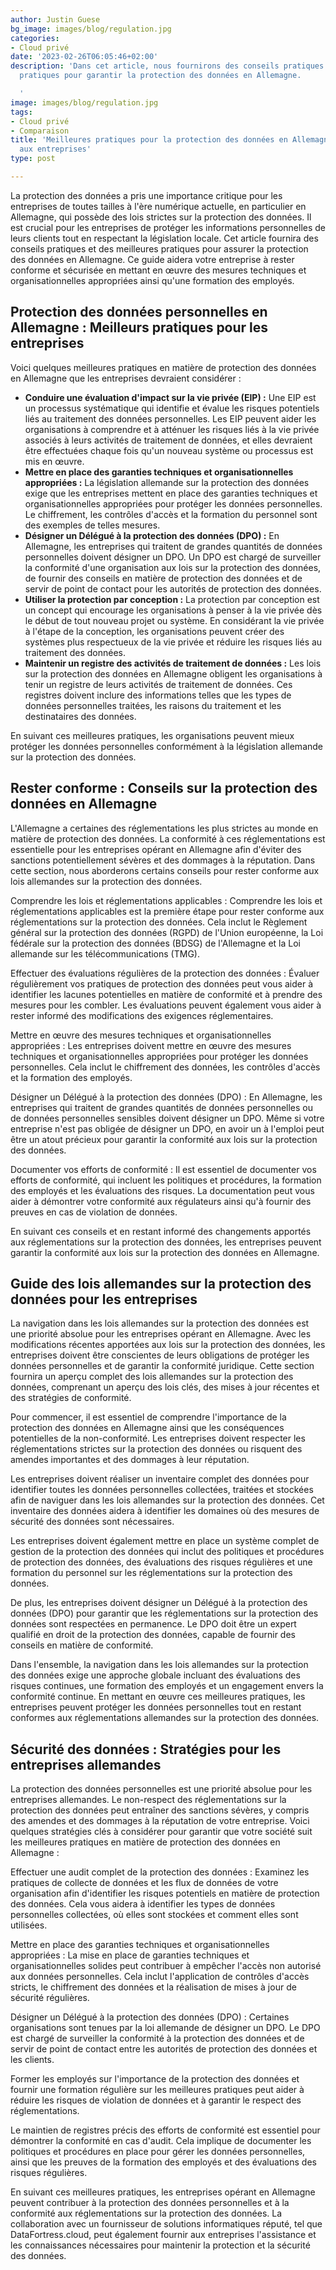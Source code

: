 ```yaml
---
author: Justin Guese
bg_image: images/blog/regulation.jpg
categories:
- Cloud privé
date: '2023-02-26T06:05:46+02:00'
description: 'Dans cet article, nous fournirons des conseils pratiques et les meilleures
  pratiques pour garantir la protection des données en Allemagne.

  '
image: images/blog/regulation.jpg
tags:
- Cloud privé
- Comparaison
title: 'Meilleures pratiques pour la protection des données en Allemagne : Conseils
  aux entreprises'
type: post

---
```

La protection des données a pris une importance critique pour les entreprises de toutes tailles à l'ère numérique actuelle, en particulier en Allemagne, qui possède des lois strictes sur la protection des données. Il est crucial pour les entreprises de protéger les informations personnelles de leurs clients tout en respectant la législation locale. Cet article fournira des conseils pratiques et des meilleures pratiques pour assurer la protection des données en Allemagne. Ce guide aidera votre entreprise à rester conforme et sécurisée en mettant en œuvre des mesures techniques et organisationnelles appropriées ainsi qu'une formation des employés.

## Protection des données personnelles en Allemagne : Meilleurs pratiques pour les entreprises

Voici quelques meilleures pratiques en matière de protection des données en Allemagne que les entreprises devraient considérer :

- **Conduire une évaluation d'impact sur la vie privée (EIP) :** Une EIP est un processus systématique qui identifie et évalue les risques potentiels liés au traitement des données personnelles. Les EIP peuvent aider les organisations à comprendre et à atténuer les risques liés à la vie privée associés à leurs activités de traitement de données, et elles devraient être effectuées chaque fois qu'un nouveau système ou processus est mis en œuvre.
- **Mettre en place des garanties techniques et organisationnelles appropriées :** La législation allemande sur la protection des données exige que les entreprises mettent en place des garanties techniques et organisationnelles appropriées pour protéger les données personnelles. Le chiffrement, les contrôles d'accès et la formation du personnel sont des exemples de telles mesures.
- **Désigner un Délégué à la protection des données (DPO) :** En Allemagne, les entreprises qui traitent de grandes quantités de données personnelles doivent désigner un DPO. Un DPO est chargé de surveiller la conformité d'une organisation aux lois sur la protection des données, de fournir des conseils en matière de protection des données et de servir de point de contact pour les autorités de protection des données.
- **Utiliser la protection par conception :** La protection par conception est un concept qui encourage les organisations à penser à la vie privée dès le début de tout nouveau projet ou système. En considérant la vie privée à l'étape de la conception, les organisations peuvent créer des systèmes plus respectueux de la vie privée et réduire les risques liés au traitement des données.
- **Maintenir un registre des activités de traitement de données :** Les lois sur la protection des données en Allemagne obligent les organisations à tenir un registre de leurs activités de traitement de données. Ces registres doivent inclure des informations telles que les types de données personnelles traitées, les raisons du traitement et les destinataires des données.

En suivant ces meilleures pratiques, les organisations peuvent mieux protéger les données personnelles conformément à la législation allemande sur la protection des données.

## Rester conforme : Conseils sur la protection des données en Allemagne

L'Allemagne a certaines des réglementations les plus strictes au monde en matière de protection des données. La conformité à ces réglementations est essentielle pour les entreprises opérant en Allemagne afin d'éviter des sanctions potentiellement sévères et des dommages à la réputation. Dans cette section, nous aborderons certains conseils pour rester conforme aux lois allemandes sur la protection des données.

Comprendre les lois et réglementations applicables : Comprendre les lois et réglementations applicables est la première étape pour rester conforme aux réglementations sur la protection des données. Cela inclut le Règlement général sur la protection des données (RGPD) de l'Union européenne, la Loi fédérale sur la protection des données (BDSG) de l'Allemagne et la Loi allemande sur les télécommunications (TMG).

Effectuer des évaluations régulières de la protection des données : Évaluer régulièrement vos pratiques de protection des données peut vous aider à identifier les lacunes potentielles en matière de conformité et à prendre des mesures pour les combler. Les évaluations peuvent également vous aider à rester informé des modifications des exigences réglementaires.

Mettre en œuvre des mesures techniques et organisationnelles appropriées : Les entreprises doivent mettre en œuvre des mesures techniques et organisationnelles appropriées pour protéger les données personnelles. Cela inclut le chiffrement des données, les contrôles d'accès et la formation des employés.

Désigner un Délégué à la protection des données (DPO) : En Allemagne, les entreprises qui traitent de grandes quantités de données personnelles ou de données personnelles sensibles doivent désigner un DPO. Même si votre entreprise n'est pas obligée de désigner un DPO, en avoir un à l'emploi peut être un atout précieux pour garantir la conformité aux lois sur la protection des données.

Documenter vos efforts de conformité : Il est essentiel de documenter vos efforts de conformité, qui incluent les politiques et procédures, la formation des employés et les évaluations des risques. La documentation peut vous aider à démontrer votre conformité aux régulateurs ainsi qu'à fournir des preuves en cas de violation de données.

En suivant ces conseils et en restant informé des changements apportés aux réglementations sur la protection des données, les entreprises peuvent garantir la conformité aux lois sur la protection des données en Allemagne.

## Guide des lois allemandes sur la protection des données pour les entreprises

La navigation dans les lois allemandes sur la protection des données est une priorité absolue pour les entreprises opérant en Allemagne. Avec les modifications récentes apportées aux lois sur la protection des données, les entreprises doivent être conscientes de leurs obligations de protéger les données personnelles et de garantir la conformité juridique. Cette section fournira un aperçu complet des lois allemandes sur la protection des données, comprenant un aperçu des lois clés, des mises à jour récentes et des stratégies de conformité.

Pour commencer, il est essentiel de comprendre l'importance de la protection des données en Allemagne ainsi que les conséquences potentielles de la non-conformité. Les entreprises doivent respecter les réglementations strictes sur la protection des données ou risquent des amendes importantes et des dommages à leur réputation.

Les entreprises doivent réaliser un inventaire complet des données pour identifier toutes les données personnelles collectées, traitées et stockées afin de naviguer dans les lois allemandes sur la protection des données. Cet inventaire des données aidera à identifier les domaines où des mesures de sécurité des données sont nécessaires.

Les entreprises doivent également mettre en place un système complet de gestion de la protection des données qui inclut des politiques et procédures de protection des données, des évaluations des risques régulières et une formation du personnel sur les réglementations sur la protection des données.

De plus, les entreprises doivent désigner un Délégué à la protection des données (DPO) pour garantir que les réglementations sur la protection des données sont respectées en permanence. Le DPO doit être un expert qualifié en droit de la protection des données, capable de fournir des conseils en matière de conformité.

Dans l'ensemble, la navigation dans les lois allemandes sur la protection des données exige une approche globale incluant des évaluations des risques continues, une formation des employés et un engagement envers la conformité continue. En mettant en œuvre ces meilleures pratiques, les entreprises peuvent protéger les données personnelles tout en restant conformes aux réglementations allemandes sur la protection des données.

## Sécurité des données : Stratégies pour les entreprises allemandes

La protection des données personnelles est une priorité absolue pour les entreprises allemandes. Le non-respect des réglementations sur la protection des données peut entraîner des sanctions sévères, y compris des amendes et des dommages à la réputation de votre entreprise. Voici quelques stratégies clés à considérer pour garantir que votre société suit les meilleures pratiques en matière de protection des données en Allemagne :

Effectuer une audit complet de la protection des données : Examinez les pratiques de collecte de données et les flux de données de votre organisation afin d'identifier les risques potentiels en matière de protection des données. Cela vous aidera à identifier les types de données personnelles collectées, où elles sont stockées et comment elles sont utilisées.

Mettre en place des garanties techniques et organisationnelles appropriées : La mise en place de garanties techniques et organisationnelles solides peut contribuer à empêcher l'accès non autorisé aux données personnelles. Cela inclut l'application de contrôles d'accès stricts, le chiffrement des données et la réalisation de mises à jour de sécurité régulières.

Désigner un Délégué à la protection des données (DPO) : Certaines organisations sont tenues par la loi allemande de désigner un DPO. Le DPO est chargé de surveiller la conformité à la protection des données et de servir de point de contact entre les autorités de protection des données et les clients.

Former les employés sur l'importance de la protection des données et fournir une formation régulière sur les meilleures pratiques peut aider à réduire les risques de violation de données et à garantir le respect des réglementations.

Le maintien de registres précis des efforts de conformité est essentiel pour démontrer la conformité en cas d'audit. Cela implique de documenter les politiques et procédures en place pour gérer les données personnelles, ainsi que les preuves de la formation des employés et des évaluations des risques régulières.

En suivant ces meilleures pratiques, les entreprises opérant en Allemagne peuvent contribuer à la protection des données personnelles et à la conformité aux réglementations sur la protection des données. La collaboration avec un fournisseur de solutions informatiques réputé, tel que DataFortress.cloud, peut également fournir aux entreprises l'assistance et les connaissances nécessaires pour maintenir la protection et la sécurité des données.
